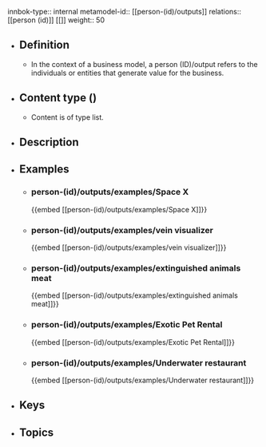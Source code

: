 innbok-type:: internal
metamodel-id:: [[person-(id)/outputs]]
relations:: [[person (id)]] [[]]
weight:: 50

- ## Definition
  - In the context of a business model, a person (ID)/output refers to the individuals or entities that generate value for the business.
- ## Content type ()
  - Content is of type list.
  
- ## Description
- ## Examples
  - ### person-(id)/outputs/examples/Space X
    {{embed [[person-(id)/outputs/examples/Space X]]}}
  - ### person-(id)/outputs/examples/vein visualizer
    {{embed [[person-(id)/outputs/examples/vein visualizer]]}}
  - ### person-(id)/outputs/examples/extinguished animals meat
    {{embed [[person-(id)/outputs/examples/extinguished animals meat]]}}
  - ### person-(id)/outputs/examples/Exotic Pet Rental
    {{embed [[person-(id)/outputs/examples/Exotic Pet Rental]]}}
  - ### person-(id)/outputs/examples/Underwater restaurant
    {{embed [[person-(id)/outputs/examples/Underwater restaurant]]}}
  
- ## Keys
  
- ## Topics
  

